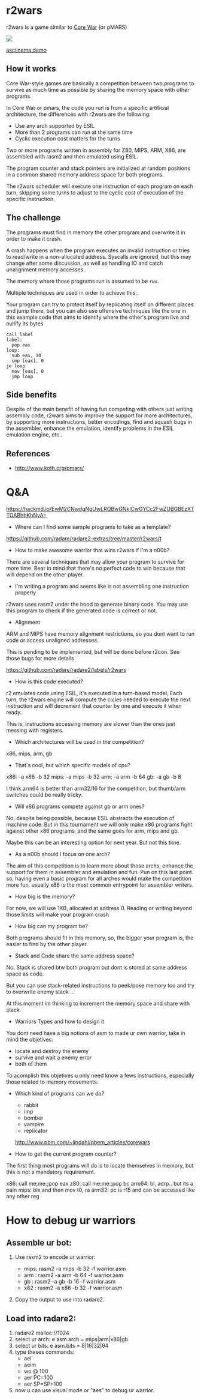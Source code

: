r2wars
======

r2wars is a game similar to [Core War](https://en.wikipedia.org/wiki/Core_War) (or pMARS)

![](show.jpg)

[asciinema demo](https://asciinema.org/a/0zu3d2hlriuhdup8uel4znjtr)

How it works
------------

Core War-style games are basically a competition between two programs to survive as much time as possible by sharing the memory space with other programs.

In Core War or pmars, the code you run is from a specific artificial architecture, the differences with r2wars are the following:

* Use any arch supported by ESIL
* More than 2 programs can run at the same time
* Cyclic execution cost matters for the turns

Two or more programs written in assembly for Z80, MIPS, ARM, X86, are assembled with rasm2 and then emulated using ESIL.

The program counter and stack pointers are initialized at random positions in a common shared memory address space for both programs.

The r2wars scheduler will execute one instruction of each program on each turn, skipping some turns to adjust to the cyclic cost of execution of the specific instruction.

The challenge
-------------

The programs must find in memory the other program and overwrite it in order to make it crash.

A crash happens when the program executes an invalid instruction or tries to read/write in a non-allocated address. Syscalls are ignored, but this may change after some discussion, as well as handling IO and catch unalignment memory accesses.

The memory where those programs run is assumed to be `rwx`.

Multiple techniques are used in order to achieve this:

Your program can try to protect itself by replicating itself on different places and jump there, but you can also use offensive techniques like the one in this example code that aims to identify where the other's program live and nullify its bytes

	call label
	label:
	  pop eax
	loop:
	  sub eax, 10
	  cmp [eax], 0
	je loop
	  mov [eax], 0
	  jmp loop

Side benefits
-------------

Despite of the main benefit of having fun competing with others just writing assembly code, r2wars aims to improve the support for more architectures, by supporting more instructions, better encodings, find and squash bugs in the assembler, enhance the emulation, identify problems in the ESIL emulation engine, etc..


References
----------

* http://www.koth.org/pmars/

Q&A
===

https://hackmd.io/EwM2CNwdgNgUwLRQBwGNkICwGYCc2FwZUBGBEzXTTOABhhKhNyA=

* Where can I find some sample programs to take as a template?

https://github.com/radare/radare2-extras/tree/master/r2wars/t

* How to make awesome warrior that wins r2wars if I'm a n00b?

There are several techniques that may allow your program to survive for more time. Bear in mind that there's no perfect code to win because that will depend on the other player.

* I'm writing a program and seems like is not assembling one instruction properly

r2wars uses rasm2 under the hood to generate binary code. You may use this program to check if the generated code is correct or not.

* Alignment

ARM and MIPS have memory alignment restrictions, so you dont want to run code or access unaligned addresses.

This is pending to be implemented, but will be done before r2con. See those bugs for more details

https://github.com/radare/radare2/labels/r2wars

* How is this code executed?

r2 emulates code using ESIL, it's executed in a turn-based model, Each turn, the r2wars engine will compute the cicles needed to execute the next instruction and will decrement that counter by one and execute it when ready.

This is, instructions accessing memory are slower than the ones just messing with registers.

* Which architectures will be used in the competition?

x86, mips, arm, gb

* That's cool, but which specific models of cpu?

x86: -a x86 -b 32
mips: -a mips -b 32
arm: -a arm -b 64
gb: -a gb -b 8

I think arm64 is better than arm32/16 for the competition, but thumb/arm switches could be really tricky.

* Will x86 programs compete against gb or arm ones?

No, despite being possible, because ESIL abstracts the execution of machine code. But in this tournament we will only make x86 programs fight against other x86 programs, and the same goes for arm, mips and gb.

Maybe this can be an interesting option for next year. But not this time.

* As a n00b should I focus on one arch? 

The aim of this competition is to learn more about those archs, enhance the support for them in assembler and emulation and fun. Pun on this last point. so, having even a basic program for all arches would make the competition more fun. usually x86 is the most common entrypoint for assembler writers.

* How big is the memory?

For now, we will use 1KB, allocated at address 0. Reading or writing beyond those limits will make your program crash

* How big can my program be? 

Both programs should fit in this memory, so, the bigger your program is, the easier to find by the other player.

* Stack and Code share the same address space?

No. Stack is shared btw both program but dont is stored at same address space as code.

But you can use stack-related instructions to peek/poke memory too and try to overwrite enemy stack ... 

At this moment im thinking to increment the memory space and share with stack.

* Warriors Types and how to design it

You dont need have a big notions of asm to made ur own warrior, take in mind the objetives:
   - locate and destroy the enemy
   - survive and wait a enemy error
   - both of them

To acomplish this objetives u only need know a fews instructions, especially those related to memory movements.


* Which kind of programs can we do?

   - rabbit
   - imp
   - bomber 
   - vampire
   - replicator
 
   http://www.pbm.com/~lindahl/pbem_articles/corewars

* How to get the current program counter?

The first thing most programs will do is to locate themselves in memory, but this is not a mandatory requirement.

x86: call me;me:;pop eax
z80: call me;me:;pop bc
arm64: bl, adrp.. but its a pain
mips: blx and then mov t0, ra
arm32: pc is r15 and can be accessed like any other reg

How to debug ur warriors
==

Assemble ur bot:
---------------
1) Use rasm2 to encode ur warrior:
   - mips: rasm2 -a mips -b 32 -f warrior.asm
   - arm : rasm2 -a arm  -b 64 -f warrior.asm
   - gb  : rasm2 -a gb   -b 16 -f warrior.asm
   - x82 : rasm2 -a x86  -b 32 -f warrior.asm

2) Copy the output to use into radare2.

Load into radare2:
------------------
1) radare2 malloc://1024
2) select ur arch: e asm.arch = mips|arm|x86|gb
3) select ur bits: e asm.bits = 8|16|32|64
4) type theses commands:
   - aei
   - aeim
   - wo <paste output from rasm2> @ 100 
   - aer PC=100
   - aer SP=SP+100
5) now u can use visual mode or "aes" to debug ur warrior.
